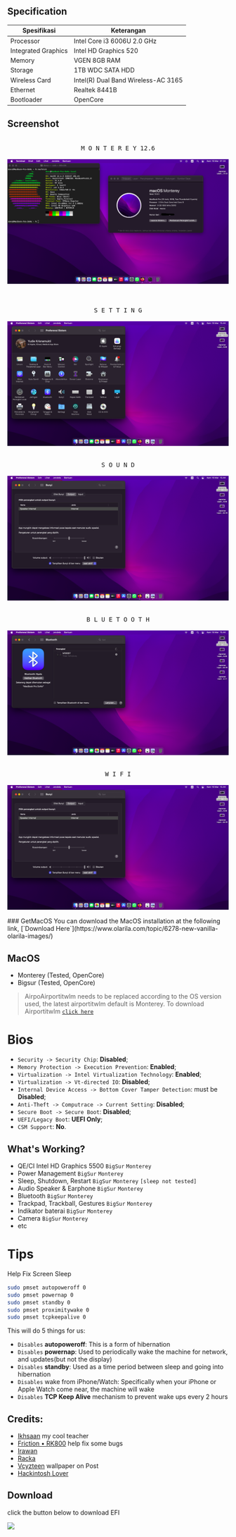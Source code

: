 ## Specification
Spesifikasi | Keterangan
----------- | -----------
Processor | Intel Core i3 6006U 2.0 GHz
Integrated Graphics | Intel HD Graphics 520
Memory | VGEN 8GB RAM
Storage | 1TB WDC SATA HDD
Wireless Card | Intel(R) Dual Band Wireless-AC 3165 
Ethernet | Realtek 8441B
Bootloader | OpenCore

## Screenshot
<p align="center">
  <kbd><br>M O N T E R E Y 12.6
  <br><br>
  <kbd><img src="https://github.com/donzid/hackintosh-Monterey-Acer-Z476-31TB/blob/main/Screenshot/Jepretan%20Layar%202023-03-16%20pukul%2007.34.03.png?raw=true"/></kbd></kbd>
  <br><br>
<p align="center">
  <kbd><br>S E T T I N G 
  <br><br>
  <kbd><img src="https://github.com/donzid/hackintosh-Monterey-Acer-Z476-31TB/blob/main/Screenshot/Jepretan%20Layar%202023-03-16%20pukul%2015.44.16.png?raw=true"/></kbd></kbd>
</p>
<p align="center">
  <kbd><br>S O U N D
  <br><br>
  <kbd><img src="https://github.com/donzid/hackintosh-Monterey-Acer-Z476-31TB/blob/main/Screenshot/Jepretan%20Layar%202023-03-16%20pukul%2015.44.27.png?raw=true"/></kbd></kbd>
</p>
<p align="center">
  <kbd><br>B L U E T O O T H
  <br><br>
  <kbd><img src="https://github.com/donzid/hackintosh-Monterey-Acer-Z476-31TB/blob/main/Screenshot/Jepretan%20Layar%202023-03-16%20pukul%2015.44.41.png?raw=true"/></kbd></kbd>
</p>
<p align="center">
  <kbd><br>W I F I
  <br><br>
  <kbd><img src="https://github.com/donzid/hackintosh-Monterey-Acer-Z476-31TB/blob/main/Screenshot/Jepretan%20Layar%202023-03-16%20pukul%2015.44.27.png?raw=true"/></kbd></kbd>
</p>
### GetMacOS
You can download the MacOS installation at the following link, [`Download Here`](https://www.olarila.com/topic/6278-new-vanilla-olarila-images/)

## MacOS
- Monterey (Tested, OpenCore)
- Bigsur (Tested, OpenCore)
> AirpoAirportitwlm needs to be replaced according to the OS version used, the latest airportitwlm default is Monterey.
> To download Airportitwlm [`click here`](https://github.com/OpenIntelWireless/itlwm/releases)

# Bios
- `Security -> Security Chip`: **Disabled**;
- `Memory Protection -> Execution Prevention`: **Enabled**;
- `Virtualization -> Intel Virtualization Technology`: **Enabled**;
- `Virtualization -> Vt-directed IO`: **Disabled**;
- `Internal Device Access -> Bottom Cover Tamper Detection`: must be **Disabled**;
- `Anti-Theft -> Computrace -> Current Setting`: **Disabled**;
- `Secure Boot -> Secure Boot`: **Disabled**;
- `UEFI/Legacy Boot`: **UEFI Only**;
- `CSM Support`: **No**.

## What's Working?
- QE/CI Intel HD Graphics 5500 `BigSur` `Monterey`
- Power Management `BigSur` `Monterey`
- Sleep, Shutdown, Restart `BigSur` `Monterey` `[sleep not tested]`
- Audio Speaker & Earphone `BigSur` `Monterey`
- Bluetooth `BigSur` `Monterey`
- Trackpad, Trackball, Gestures `BigSur` `Monterey`
- Indikator baterai `BigSur` `Monterey`
- Camera `BigSur` `Monterey`
- etc

# Tips 

Help Fix Screen Sleep

```bash
sudo pmset autopoweroff 0
sudo pmset powernap 0
sudo pmset standby 0
sudo pmset proximitywake 0
sudo pmset tcpkeepalive 0
```

This will do 5 things for us:

- `Disables` **autopoweroff**: This is a form of hibernation
- `Disables` **powernap**: Used to periodically wake the machine for network, and updates(but not the display)
- `Disables` **standby**: Used as a time period between sleep and going into hibernation
- `Disables` wake from iPhone/Watch: Specifically when your iPhone or Apple Watch come near, the machine will wake
- `Disables` **TCP Keep Alive** mechanism to prevent wake ups every 2 hours

## Credits:
- [Ikhsaan](https://github.com/exxncss) my cool teacher
- [Friction • RK800](https://t.me/gerobaksariroti) help fix some bugs
- [Irawan](https://t.me/irawansalt)
- [Racka](https://github.com/racka98)
- [Vcyzteen](https://github.com/vcyzteen) wallpaper on Post
- [Hackintosh Lover](https://t.me/HackintoshLover)

## Download
click the button below to download EFI
<p align="left">
<a href="https://github.com/zamprjkt/Lenovo-Thinkpad-X250-Hackintosh/releases" target="blank"><img align="left" src="https://raw.githubusercontent.com/zamprjkt/Lenovo-Thinkpad-X250-Hackintosh/Opencore/screenshot/down.png" /></a>
</p>
